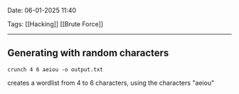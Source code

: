 Date: 06-01-2025 11:40

Tags: [[Hacking]] [[Brute Force]]

---

## Generating with random characters
`crunch 4 6 aeiou -o output.txt`

creates a wordlist from 4 to 6 characters, using the characters "aeiou"
